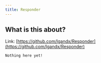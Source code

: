 ```yaml
---
title: Responder
---
```


## What is this about?

Link: [https://github.com/lgandx/Responder](https://github.com/lgandx/Responder)

```
Nothing here yet!
```
